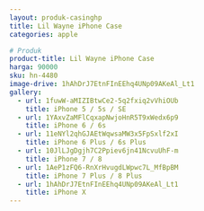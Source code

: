 ```yaml
---
layout: produk-casinghp
title: Lil Wayne iPhone Case
categories: apple

# Produk
product-title: Lil Wayne iPhone Case
harga: 90000
sku: hn-4480
image-drive: 1hAhDrJ7EtnFInEEhq4UNp09AKeAl_Lt1
gallery:
  - url: 1fuwW-aMIZIBtwCe2-5q2fxiq2vVhiOUb
    title: iPhone 5 / 5s / SE
  - url: 1YAxvZaMFlCqxapNwjoHnR5T9xWedx6p9
    title: iPhone 6 / 6s
  - url: 11eNYl2qhGJAEtWqwsaMW3x5FpSxlf2xI
    title: iPhone 6 Plus / 6s Plus
  - url: 10JlLJgDgjh7C2Ppiev6jn41NcvuUhF-m
    title: iPhone 7 / 8
  - url: 1AeP1zFQ6-RnXrHvugdLWpwc7L_MfBpBM
    title: iPhone 7 Plus / 8 Plus
  - url: 1hAhDrJ7EtnFInEEhq4UNp09AKeAl_Lt1
    title: iPhone X
---
```

